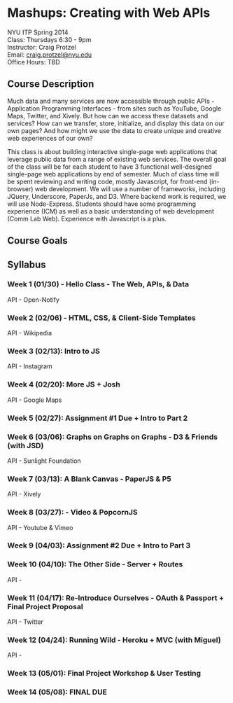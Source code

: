 Mashups: Creating with Web APIs
===============================

NYU ITP Spring 2014  
Class: Thursdays 6:30 - 9pm  
Instructor: Craig Protzel  
Email: craig.protzel@nyu.edu  
Office Hours: TBD

Course Description
------------------

Much data and many services are now accessible through public APIs - Application Programming Interfaces - from sites such as YouTube, Google Maps, Twitter, and Xively. But how can we access these datasets and services? How can we transfer, store, initialize, and display this data on our own pages? And how might we use the data to create unique and creative web experiences of our own? 

This class is about building interactive single-page web applications that leverage public data from a range of existing web services. The overall goal of the class will be for each student to have 3 functional well-designed single-page web applications by end of semester. Much of class time will be spent reviewing and writing code, mostly Javascript, for front-end (in-browser) web development. We will use a number of frameworks, including JQuery, Underscore, PaperJs, and D3. Where backend work is required, we will use Node-Express. Students should have some programming experience (ICM) as well as a basic understanding of web development (Comm Lab Web). Experience with Javascript is a plus.

Course Goals
------------

Syllabus
--------

### Week 1 (01/30) - Hello Class - The Web, APIs, & Data
API - Open-Notify

### Week 2 (02/06) -  HTML, CSS, & Client-Side Templates
API - Wikipedia

### Week 3 (02/13): Intro to JS 
API - Instagram

### Week 4 (02/20): More JS + Josh
API - Google Maps

### Week 5 (02/27): Assignment #1 Due + Intro to Part 2

### Week 6 (03/06): Graphs on Graphs on Graphs - D3 & Friends (with JSD)
API - Sunlight Foundation

### Week 7 (03/13): A Blank Canvas - PaperJS & P5
API - Xively

### Week 8 (03/27):  - Video & PopcornJS   
API - Youtube & Vimeo

### Week 9 (04/03): Assignment #2 Due + Intro to Part 3

### Week 10 (04/10): The Other Side - Server + Routes
API - 

### Week 11 (04/17): Re-Introduce Ourselves - OAuth & Passport + Final Project Proposal
API - Twitter

### Week 12 (04/24): Running Wild - Heroku + MVC (with Miguel)
API -

### Week 13 (05/01): Final Project Workshop & User Testing

### Week 14 (05/08): FINAL DUE
